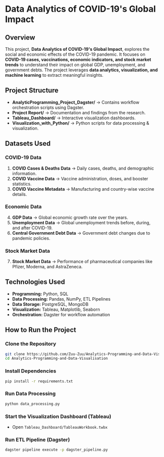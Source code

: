 # Data Analytics of COVID-19's Global Impact

## Overview
This project, **Data Analytics of COVID-19's Global Impact**, explores the social and economic effects of the COVID-19 pandemic. It focuses on **COVID-19 cases, vaccinations, economic indicators, and stock market trends** to understand their impact on global GDP, unemployment, and government debts. The project leverages **data analytics, visualization, and machine learning** to extract meaningful insights.

## Project Structure
- **AnalyticProgramming_Project_Dagster/** → Contains workflow orchestration scripts using Dagster.
- **Project Report/** → Documentation and findings from the research.
- **Tableau_Dashboard/** → Interactive visualization dashboards.
- **Visualization_with_Python/** → Python scripts for data processing & visualization.

## Datasets Used
### COVID-19 Data
1. **COVID Cases & Deaths Data** → Daily cases, deaths, and demographic information.
2. **COVID Vaccine Data** → Vaccine administration, doses, and booster statistics.
3. **COVID Vaccine Metadata** → Manufacturing and country-wise vaccine details.

### Economic Data
4. **GDP Data** → Global economic growth rate over the years.
5. **Unemployment Data** → Global unemployment trends before, during, and after COVID-19.
6. **Central Government Debt Data** → Government debt changes due to pandemic policies.

### Stock Market Data
7. **Stock Market Data** → Performance of pharmaceutical companies like Pfizer, Moderna, and AstraZeneca.

## Technologies Used
- **Programming:** Python, SQL
- **Data Processing:** Pandas, NumPy, ETL Pipelines
- **Data Storage:** PostgreSQL, MongoDB
- **Visualization:** Tableau, Matplotlib, Seaborn
- **Orchestration:** Dagster for workflow automation


## How to Run the Project
### Clone the Repository
```bash
git clone https://github.com/Zuu-Zuu/Analytics-Programming-and-Data-Visualisation.git
cd Analytics-Programming-and-Data-Visualisation
```

### Install Dependencies
```bash
pip install -r requirements.txt
```

### Run Data Processing
```bash
python data_processing.py
```

### Start the Visualization Dashboard (Tableau)
- Open `Tableau_Dashboard/TableauWorkbook.twbx`

### Run ETL Pipeline (Dagster)
```bash
dagster pipeline execute -p dagster_pipeline.py
```


